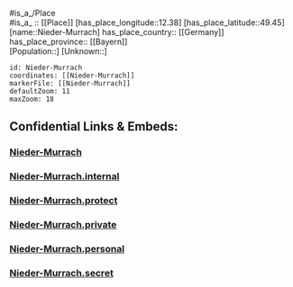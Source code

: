 ﻿---
location: [49.45,12.38] 
mapzoom: [7,12] 
mapmarker: city 
type: City
tags:
- geo/City


SpocWebEntityId: 32900
isDeleted: false
confidential: public

---
#is_a_/Place  
#is_a_ :: [[Place]] 
[has_place_longitude::12.38] 
[has_place_latitude::49.45] 
[name::Nieder-Murrach] 
has_place_country:: [[Germany]]  
has_place_province:: [[Bayern]]  
[Population::] 
[Unknown::] 


```leaflet
id: Nieder-Murrach
coordinates: [[Nieder-Murrach]] 
markerFile: [[Nieder-Murrach]] 
defaultZoom: 11 
maxZoom: 18
```


## Confidential Links & Embeds: 

### [Nieder-Murrach](/_public/Earth/Continent/Europe/Europe~Central/Germany/Germany~West/Bayern/counties~Bayern/Schwandorf/cities~Schwandorf/Oberviechtach/boroughs~Oberviechtach/Nieder-Murrach.md) 

### [Nieder-Murrach.internal](/_internal/Earth/Continent/Europe/Europe~Central/Germany/Germany~West/Bayern/counties~Bayern/Schwandorf/cities~Schwandorf/Oberviechtach/boroughs~Oberviechtach/Nieder-Murrach.internal.md) 

### [Nieder-Murrach.protect](/_protect/Earth/Continent/Europe/Europe~Central/Germany/Germany~West/Bayern/counties~Bayern/Schwandorf/cities~Schwandorf/Oberviechtach/boroughs~Oberviechtach/Nieder-Murrach.protect.md) 

### [Nieder-Murrach.private](/_private/Earth/Continent/Europe/Europe~Central/Germany/Germany~West/Bayern/counties~Bayern/Schwandorf/cities~Schwandorf/Oberviechtach/boroughs~Oberviechtach/Nieder-Murrach.private.md) 

### [Nieder-Murrach.personal](/_personal/Earth/Continent/Europe/Europe~Central/Germany/Germany~West/Bayern/counties~Bayern/Schwandorf/cities~Schwandorf/Oberviechtach/boroughs~Oberviechtach/Nieder-Murrach.personal.md) 

### [Nieder-Murrach.secret](/_secret/Earth/Continent/Europe/Europe~Central/Germany/Germany~West/Bayern/counties~Bayern/Schwandorf/cities~Schwandorf/Oberviechtach/boroughs~Oberviechtach/Nieder-Murrach.secret.md) 
